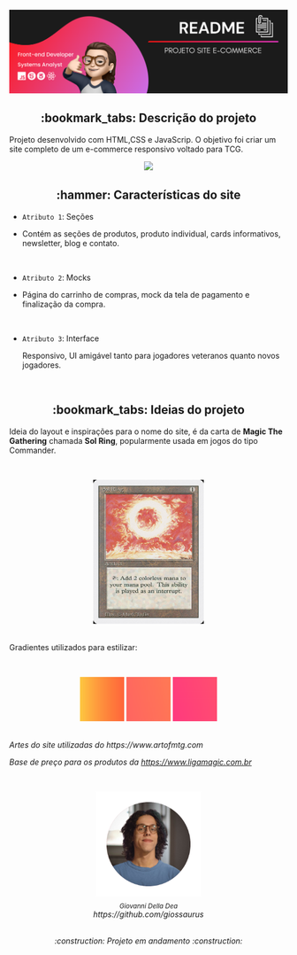 ![readme img](https://github.com/giossaurus/projeto_ecommerce_mtg/blob/main/readmeecommerce.png)
<br>


<h2 align="center"> :bookmark_tabs: Descrição do projeto </h2>
<p>Projeto desenvolvido com HTML,CSS e JavaScrip. O objetivo foi criar um site completo de um e-commerce responsivo voltado para TCG.<p>
  <div align="center">
    <img src="https://github.com/giossaurus/projeto_ecommerce_mtg/blob/main/gifsite.gif">
  </div>
 <h2 align = "center" >:hammer: Características do site</h2>

- `Atributo 1`: Seções
- <p> Contém as seções de produtos, produto individual, cards informativos, newsletter, blog e contato.<p>
  <br>
 - `Atributo 2`: Mocks
- <p> Página do carrinho de compras, mock da tela de pagamento e finalização da compra.<p>
  <br>
- `Atributo 3`: Interface
  <p>Responsivo, UI amigável tanto para jogadores veteranos quanto novos jogadores.<p>
<br>
<h2 align="center"> :bookmark_tabs: Ideias do projeto </h2>
<p>Ideia do layout e inspirações para o nome do site, é da carta de <strong>Magic The Gathering</strong> chamada <strong>Sol Ring</strong>, popularmente usada em jogos do tipo Commander.<p><br>
<div align="center">
<img src="https://github.com/giossaurus/projeto_ecommerce_mtg/blob/main/sol-ring-274.jpeg" width="200px" height="260">
</div><br>
<p>Gradientes utilizados para estilizar:<p><br>
<div align="center">
<img src="https://github.com/giossaurus/projeto_ecommerce_mtg/blob/main/g1.png" width="80px"height="80px"> <img src="https://github.com/giossaurus/projeto_ecommerce_mtg/blob/main/g2.png" width="80px"height="80px"> <img src="https://github.com/giossaurus/projeto_ecommerce_mtg/blob/main/g3.png" width="80px"height="80px">
</div><br>
<p><em> Artes do site utilizadas do https://www.artofmtg.com <em><br>
 
<em> Base de preço para os produtos da https://www.ligamagic.com.br <em></h3>
<p><br>

<div align="center">
    <img src="https://github.com/giossaurus/giossaurus/blob/main/profilepic.png" width=190>
</div>    
<div align="center">
    <sub >Giovanni Della Dea</sub>
    <br>https://github.com/giossaurus<br>
</div> <br>
<p align="center">:construction: Projeto em andamento :construction:</p>
